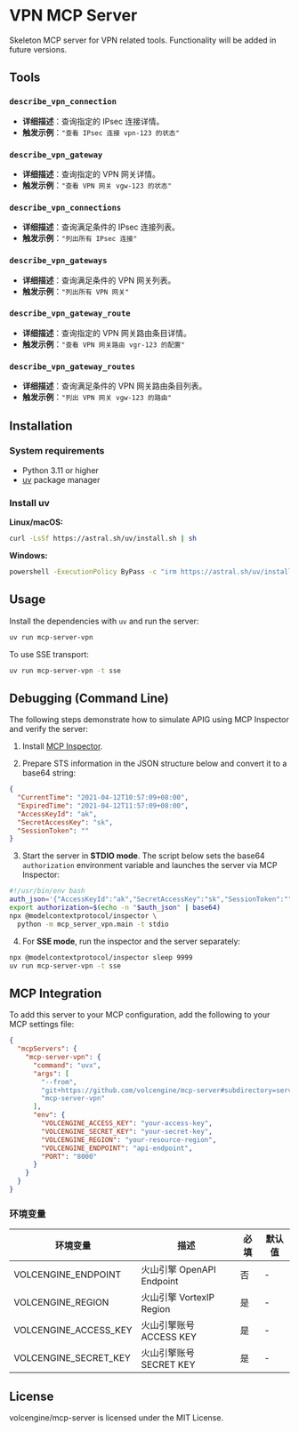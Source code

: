 # VPN MCP Server

Skeleton MCP server for VPN related tools. Functionality will be added in future versions.

## Tools

### `describe_vpn_connection`

- **详细描述**：查询指定的 IPsec 连接详情。
- **触发示例**：`"查看 IPsec 连接 vpn-123 的状态"`


### `describe_vpn_gateway`

- **详细描述**：查询指定的 VPN 网关详情。
- **触发示例**：`"查看 VPN 网关 vgw-123 的状态"`

### `describe_vpn_connections`

- **详细描述**：查询满足条件的 IPsec 连接列表。
- **触发示例**：`"列出所有 IPsec 连接"`

### `describe_vpn_gateways`

- **详细描述**：查询满足条件的 VPN 网关列表。
- **触发示例**：`"列出所有 VPN 网关"`

### `describe_vpn_gateway_route`

- **详细描述**：查询指定的 VPN 网关路由条目详情。
- **触发示例**：`"查看 VPN 网关路由 vgr-123 的配置"`

### `describe_vpn_gateway_routes`

- **详细描述**：查询满足条件的 VPN 网关路由条目列表。
- **触发示例**：`"列出 VPN 网关 vgw-123 的路由"`

## Installation

### System requirements
- Python 3.11 or higher
- [uv](https://github.com/astral-sh/uv) package manager

### Install uv
**Linux/macOS:**
```bash
curl -LsSf https://astral.sh/uv/install.sh | sh
```

**Windows:**
```bash
powershell -ExecutionPolicy ByPass -c "irm https://astral.sh/uv/install.ps1 | iex"
```

## Usage
Install the dependencies with `uv` and run the server:

```bash
uv run mcp-server-vpn
```

To use SSE transport:
```bash
uv run mcp-server-vpn -t sse
```

## Debugging (Command Line)

The following steps demonstrate how to simulate APIG using MCP Inspector and verify the server:

1. Install [MCP Inspector](https://modelcontextprotocol.io/docs/tools/inspector).

2. Prepare STS information in the JSON structure below and convert it to a base64 string:

```json
{
  "CurrentTime": "2021-04-12T10:57:09+08:00",
  "ExpiredTime": "2021-04-12T11:57:09+08:00",
  "AccessKeyId": "ak",
  "SecretAccessKey": "sk",
  "SessionToken": ""
}
```

3. Start the server in **STDIO mode**. The script below sets the base64 `authorization` environment variable and launches the server via MCP Inspector:

```bash
#!/usr/bin/env bash
auth_json='{"AccessKeyId":"ak","SecretAccessKey":"sk","SessionToken":""}'
export authorization=$(echo -n "$auth_json" | base64)
npx @modelcontextprotocol/inspector \
  python -m mcp_server_vpn.main -t stdio
```

4. For **SSE mode**, run the inspector and the server separately:

```bash
npx @modelcontextprotocol/inspector sleep 9999
uv run mcp-server-vpn -t sse
```

## MCP Integration

To add this server to your MCP configuration, add the following to your MCP settings file:

```json
{
  "mcpServers": {
    "mcp-server-vpn": {
      "command": "uvx",
      "args": [
        "--from",
        "git+https://github.com/volcengine/mcp-server#subdirectory=server/mcp_server_vpn",
        "mcp-server-vpn"
      ],
      "env": {
        "VOLCENGINE_ACCESS_KEY": "your-access-key",
        "VOLCENGINE_SECRET_KEY": "your-secret-key",
        "VOLCENGINE_REGION": "your-resource-region",
        "VOLCENGINE_ENDPOINT": "api-endpoint",
        "PORT": "8000"
      }
    }
  }
}

```

### 环境变量

| 环境变量 | 描述 | 必填 | 默认值 |
| --- | --- | --- | --- |
| VOLCENGINE_ENDPOINT | 火山引擎 OpenAPI Endpoint | 否 | - |
| VOLCENGINE_REGION | 火山引擎 VortexIP Region | 是 | - |
| VOLCENGINE_ACCESS_KEY | 火山引擎账号 ACCESS KEY | 是 | - |
| VOLCENGINE_SECRET_KEY | 火山引擎账号 SECRET KEY | 是 | - |

## License

volcengine/mcp-server is licensed under the MIT License.
